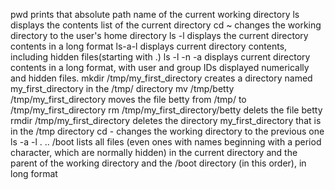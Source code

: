 pwd prints that absolute path name of the current working directory
ls displays the contents list of the current directory
cd ~ changes the working directory to the user's home directory
ls -l displays the current directory contents in a long format
ls-a-l displays current directory contents, including hidden files(starting with .)
ls -l -n -a displays current directory contents in a long format, with user and group IDs displayed numerically and hidden files.
mkdir /tmp/my_first_directory creates a directory named my_first_directory in the /tmp/ directory
mv /tmp/betty /tmp/my_first_directory moves the file betty from /tmp/ to /tmp/my_first_directory
rm /tmp/my_first_directory/betty delets the file betty
rmdir /tmp/my_first_directory deletes the directory my_first_directory that is in the /tmp directory
cd - changes the working directory to the previous one
ls -a -l . .. /boot lists all files (even ones with names beginning with a period character, which are normally hidden) in the current directory and the parent of the working directory and the /boot directory (in this order), in long format
